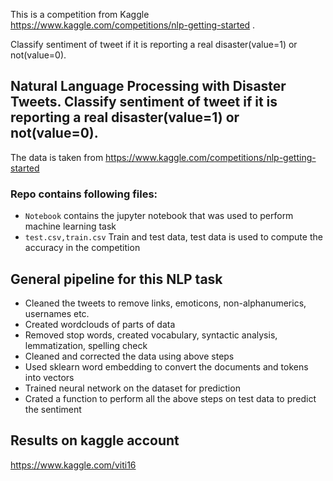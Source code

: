This is a competition from Kaggle https://www.kaggle.com/competitions/nlp-getting-started .

Classify sentiment of tweet if it is reporting a real disaster(value=1) or not(value=0).

## Natural Language Processing with Disaster Tweets. Classify sentiment of tweet if it is reporting a real disaster(value=1) or not(value=0).

The data is taken from https://www.kaggle.com/competitions/nlp-getting-started

### Repo contains following files:
* `Notebook` contains the jupyter notebook that was used to perform machine learning task
* `test.csv,train.csv` Train and test data, test data is used to compute the accuracy in the competition

## General pipeline for this NLP task
* Cleaned the tweets to remove links, emoticons, non-alphanumerics, usernames etc.
* Created wordclouds of parts of data
* Removed stop words, created vocabulary, syntactic analysis, lemmatization, spelling check
* Cleaned and corrected the data using above steps
* Used sklearn word embedding to convert the documents and tokens into vectors
* Trained neural network on the dataset for prediction
* Crated a function to perform all the above steps on test data to predict the sentiment

## Results on kaggle account
https://www.kaggle.com/viti16
